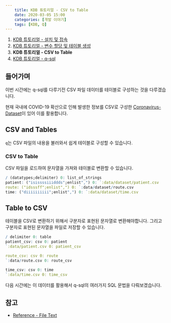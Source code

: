 ```yaml
---
    title: KDB 튜토리얼 - CSV to Table
    date: 2020-03-05 15:00
    categories: [개발 이야기]
    tags: [KDB, Q]
---
```


1. [KDB 튜토리얼 - 설치 및 접속](../kdb-tutorial-install-and-connection)
2. [KDB 튜토리얼 - 변수 할당 및 테이블 생성](../kdb-tutorial-assign-variables-and-tables)
3. **KDB 튜토리얼 - CSV to Table**
4. [KDB 튜토리얼 - q-sql](../kdb-tutorial-q-sql)

## 들어가며
이번 시간에는 q-sql를 다루기전 CSV 파일 데이터를 테이블로 구성하는 것을 다루겠습니다.

현재 국내에 COVID-19 확산으로 인해 발생한 정보를 CSV로 구성한 [Coronavirus-Dataset](https://github.com/jihoo-kim/Coronavirus-Dataset)이 있어 이를 활용합니다.

## CSV and Tables
`q`는 CSV 파일의 내용을 불러와서 쉽게 테이블로 구성할 수 있습니다.

### CSV to Table
CSV 파일을 로드하여 문자열을 가져와 테이블로 변환할 수 있습니다.

```q
/ (datatypes;delimiter) 0: list_of_strings
patient: ("isissssiiiddds";enlist",") 0: `:data/dataset/patient.csv
route: ("idsssff";enlist",") 0: `:data/dataset/route.csv
time: ("diiiiiiiiii";enlist",") 0: `:data/dataset/time.csv
```


## Table to CSV
테이블을 CSV로 변환하기 위해서 구분자로 표현된 문자열로 변환해야합니다.
그리고 구분자로 표현된 문자열을 파일로 저장할 수 있습니다.

```q
/ delimiter 0: table
patient_csv: csv 0: patient
`:data/patient.csv 0: patient_csv

route_csv: csv 0: route
`:data/route.csv 0: route_csv

time_csv: csv 0: time
`:data/time.csv 0: time_csv
```

다음 시간에는 이 데이터를 활용해서 q-sql의 여러가지 SQL 문법을 다뤄보겠습니다.

## 참고

- [Reference - File Text](https://code.kx.com/q/ref/file-text)